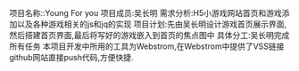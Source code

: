 项目名称::Young For you
项目成员:吴长明
需求分析:H5小游戏网站首页和游戏添加以及各种游戏相关的js和jq的实现
项目计划:先由吴长明设计游戏首页展示界面,然后搭建首页界面,最后将写好的游戏嵌入到首页的焦点图中
具体分工:吴长明完成所有任务
本项目开发中所用的工具为Webstrom,在Webstrom中提供了VSS链接github网站直接push代码,方便快捷.
